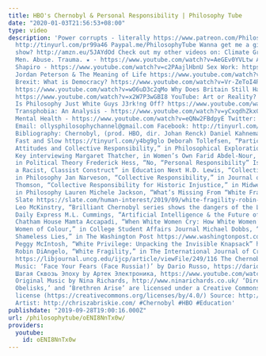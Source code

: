 ```yaml
---
title: HBO's Chernobyl & Personal Responsibility | Philosophy Tube
date: "2020-01-03T21:56:53+08:00"
type: video
description: 'Power corrupts - literally https://www.patreon.com/PhilosophyTube Subscribe!
  http://tinyurl.com/pr99a46 Paypal.me/PhilosophyTube Wanna get me a gift for the
  show? http://amzn.eu/5JAYdOd Check out my other videos on: Climate Grief - https://www.youtube.com/watch?v=CqCx9xU_-Fw
  Men. Abuse. Trauma. ★ - https://www.youtube.com/watch?v=AeGEv0YVLtw Abortion & Ben
  Shapiro - https://www.youtube.com/watch?v=c2PAajlHbnU Sex Work: https://www.youtube.com/watch?v=1DZfUzxZ2VU
  Jordan Peterson & The Meaning of Life https://www.youtube.com/watch?v=SEMB1Ky2n1E&
  Brexit: What is Democracy? https://www.youtube.com/watch?v=Vr-ZeToI4R8 Steve Bannon:
  https://www.youtube.com/watch?v=wO6uD3c2qMo Why Does Britain Still Have A Queen?
  https://www.youtube.com/watch?v=x2W7P3wGBI8 YouTube: Art or Reality? https://www.youtube.com/watch?v=kVav1ri65Ws
  Is Philosophy Just White Guys J3rk!ng Off? https://www.youtube.com/watch?v=weiz9wbIcGQ
  Transphobia: An Analysis - https://www.youtube.com/watch?v=yCxqdhZkxCo Suicide and
  Mental Health - https://www.youtube.com/watch?v=eQNw2FBdpyE Twitter: @PhilosophyTube
  Email: ollysphilosophychannel@gmail.com Facebook: http://tinyurl.com/jgjek5w realphilosophytube.tumblr.com
  Bibliography: Chernobyl, (prod. HBO, dir. Johan Renck) Daniel Kahneman, Thinking
  Fast and Slow https://tinyurl.com/y4bg9glo Deborah Tollefsen, “Participant Reactive
  Attitudes and Collective Responsibility,” in Philosophical Explorations Douglas
  Key interviewing Margaret Thatcher, in Women’s Own Farid Abdel-Nour, “National Responsibility,”
  in Political Theory Frederick Hess, “No, “Personal Responsibility” Is Not Inherently
  a Racist, Classist Construct” in Education Next H.D. Lewis, “Collective Responsibility,”
  in Philosophy Jan Narveson, “Collective Responsibility,” in Journal of Ethics Janna
  Thomson, “Collective Responsibility for Historic Injustice,” in Midwest Studies
  in Philosophy Lauren Michele Jackson, “What’s Missing From “White Fragility,” in
  Slate https://slate.com/human-interest/2019/09/white-fragility-robin-diangelo-workshop.html
  Leo McKinstry, “Brilliant Chernobyl series shows the dangers of the Left,” in The
  Daily Express M.L. Cummings, “Artificial Intelligence & the Future of Warfare,”
  Chatham House Mamta Accapadi, “When White Women Cry: How White Women’s Tears Oppress
  Women of Colour,” in College Student Affairs Journal Michael Dobbs, “Chernobyl’s
  Shameless Lies,” in The Washington Post https://www.washingtonpost.com/archive/politics/1992/04/27/chernobyls-shameless-lies/96230408-084a-48dd-9236-e3e61cbe41da/?noredirect=on
  Peggy McIntosh, “White Privilege: Unpacking the Invisible Knapsack” https://www.racialequitytools.org/resourcefiles/mcintosh.pdf
  Robin DiAngelo, “White Fragility,” in The International Journal of Critical Pedagogy
  https://libjournal.uncg.edu/ijcp/article/viewFile/249/116 The Chernobyl Podcast
  Music: ‘Face Your Fears (Face Russia!)’ by Dario Russo, https://dariorusso.bandcamp.com/track/face-your-fears-face-russia
  Шагая Сквозь Эпоху by Артек Электроника, https://www.youtube.com/watch?v=0bunX3SBIFg
  Original Music by Nina Richards, http://www.ninarichards.co.uk/ ‘Direct To Video,’
  Obelisks,’ and ‘Brethren Arise’ are licensed under a Creative Commons Attribution
  license (https://creativecommons.org/licenses/by/4.0/) Source: http://chriszabriskie.com/dtv/
  Artist: http://chriszabriskie.com/ #Chernobyl #HBO #Education'
publishdate: "2019-09-28T19:00:16.000Z"
url: /philosophytube/oENI8NnTx0w/
providers:
  youtube:
    id: oENI8NnTx0w
---
```

